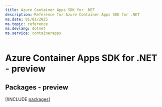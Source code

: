 ```yaml
---
title: Azure Container Apps SDK for .NET
description: Reference for Azure Container Apps SDK for .NET
ms.date: 01/01/2025
ms.topic: reference
ms.devlang: dotnet
ms.service: containerapps
---
```

# Azure Container Apps SDK for .NET - preview
## Packages - preview
[!INCLUDE [packages](container-apps-index.md)]
